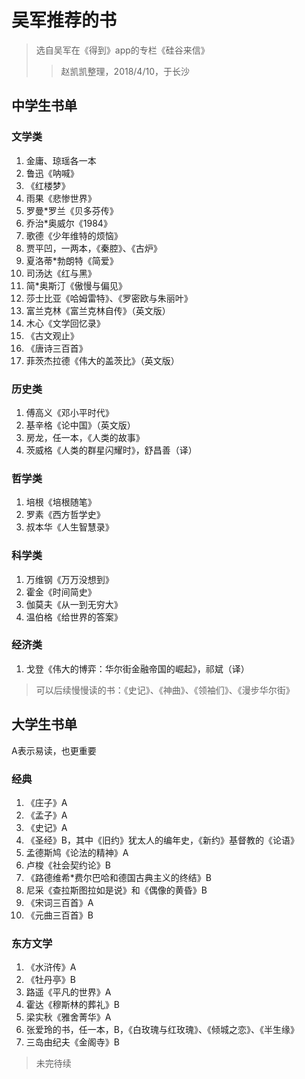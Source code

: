 
# 吴军推荐的书

> 选自吴军在《得到》app的专栏《硅谷来信》
>> 赵凯凯整理，2018/4/10，于长沙



## 中学生书单

### 文学类

1. 金庸、琼瑶各一本
2. 鲁迅《呐喊》
3. 《红楼梦》
4. 雨果《悲惨世界》
5. 罗曼*罗兰《贝多芬传》
6. 乔治*奥威尔《1984》
7. 歌德《少年维特的烦恼》
8. 贾平凹，一两本，《秦腔》、《古炉》
9. 夏洛蒂*勃朗特《简爱》
10. 司汤达《红与黑》
11. 简*奥斯汀《傲慢与偏见》
12. 莎士比亚《哈姆雷特》、《罗密欧与朱丽叶》
13. 富兰克林《富兰克林自传》（英文版）
14. 木心《文学回忆录》
15. 《古文观止》
16. 《唐诗三百首》
17. 菲茨杰拉德《伟大的盖茨比》（英文版）

### 历史类

1. 傅高义《邓小平时代》
2. 基辛格《论中国》（英文版）
3. 房龙，任一本，《人类的故事》
4. 茨威格《人类的群星闪耀时》，舒昌善（译）

### 哲学类

1. 培根《培根随笔》
2. 罗素《西方哲学史》
3. 叔本华《人生智慧录》

### 科学类

1. 万维钢《万万没想到》
2. 霍金《时间简史》
3. 伽莫夫《从一到无穷大》
4. 温伯格《给世界的答案》

### 经济类

1. 戈登《伟大的博弈：华尔街金融帝国的崛起》，祁斌（译）

>  可以后续慢慢读的书：《史记》、《神曲》、《领袖们》、《漫步华尔街》

## 大学生书单

A表示易读，也更重要

### 经典

1. 《庄子》A
2. 《孟子》A
3. 《史记》A
4. 《圣经》B，其中《旧约》犹太人的编年史，《新约》基督教的《论语》
5. 孟德斯鸠《论法的精神》A
6. 卢梭《社会契约论》B
7. 《路德维希*费尔巴哈和德国古典主义的终结》B
8. 尼采《查拉斯图拉如是说》和《偶像的黄昏》B
9. 《宋词三百首》A
10. 《元曲三百首》B

### 东方文学

1. 《水浒传》A
2. 《牡丹亭》B
3. 路遥《平凡的世界》A
4. 霍达《穆斯林的葬礼》B
5. 梁实秋《雅舍菁华》A
6. 张爱玲的书，任一本，B，《白玫瑰与红玫瑰》、《倾城之恋》、《半生缘》
7. 三岛由纪夫《金阁寺》B

> 未完待续
